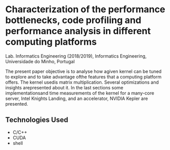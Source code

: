 # Characterization of the performance bottlenecks, code profiling and performance analysis in different computing platforms
Lab. Informatics Engineering (2018/2019), Informatics Engineering, Universidade do Minho, Portugal

The  present  paper  objective  is  to  analyse  how  agiven kernel can be tuned to explore and to take advantage ofthe features that a computing platform offers. The kernel usedis matrix multiplication. Several optimizations and insights arepresented  about  it.  In  the  last  sections  some  implementationsand  time  measurements  of  the  kernel  for  a  many-core  server, Intel Knights Landing, and an accelerator, NVIDIA Kepler are presented.

## Technologies Used
- C/C++
- CUDA
- shell
